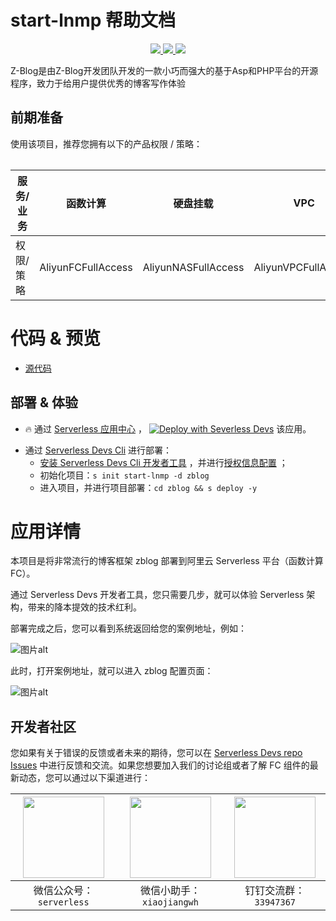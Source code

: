 # start-lnmp 帮助文档

<p align="center" class="flex justify-center">
    <a href="https://www.serverless-devs.com" class="ml-1">
    <img src="http://editor.devsapp.cn/icon?package=start-zblog&type=packageType">
  </a>
  <a href="http://www.devsapp.cn/details.html?name=start-zblog" class="ml-1">
    <img src="http://editor.devsapp.cn/icon?package=start-zblog&type=packageVersion">
  </a>
  <a href="http://www.devsapp.cn/details.html?name=start-zblog" class="ml-1">
    <img src="http://editor.devsapp.cn/icon?package=start-zblog&type=packageDownload">
  </a>
</p>

<description>

Z-Blog是由Z-Blog开发团队开发的一款小巧而强大的基于Asp和PHP平台的开源程序，致力于给用户提供优秀的博客写作体验

</description>

<table>

## 前期准备
使用该项目，推荐您拥有以下的产品权限 / 策略：

| 服务/业务 | 函数计算 |  硬盘挂载 |  VPC |  其它 |     
| --- |  --- |   --- |   --- |   --- |   
| 权限/策略 | AliyunFCFullAccess |  AliyunNASFullAccess |  AliyunVPCFullAccess |  AliyunECSFullAccess |  

</table>

<codepre id="codepre">

# 代码 & 预览

- [源代码](https://github.com/VinerFiner/start-lnmp.git)

</codepre>

<deploy>

## 部署 & 体验

<appcenter>

-  :fire:  通过 [Serverless 应用中心](https://fcnext.console.aliyun.com/applications/create?template=start-lnmp) ，
[![Deploy with Severless Devs](https://img.alicdn.com/imgextra/i1/O1CN01w5RFbX1v45s8TIXPz_!!6000000006118-55-tps-95-28.svg)](https://fcnext.console.aliyun.com/applications/create?template=start-lnmp)  该应用。 

</appcenter>

- 通过 [Serverless Devs Cli](https://www.serverless-devs.com/serverless-devs/install) 进行部署：
    - [安装 Serverless Devs Cli 开发者工具](https://www.serverless-devs.com/serverless-devs/install) ，并进行[授权信息配置](https://www.serverless-devs.com/fc/config) ；
    - 初始化项目：`s init start-lnmp -d zblog`   
    - 进入项目，并进行项目部署：`cd zblog && s deploy -y`

</deploy>

<appdetail id="flushContent">

# 应用详情


本项目是将非常流行的博客框架 zblog 部署到阿里云 Serverless 平台（函数计算 FC）。

通过 Serverless Devs 开发者工具，您只需要几步，就可以体验 Serverless 架构，带来的降本提效的技术红利。

部署完成之后，您可以看到系统返回给您的案例地址，例如：

![图片alt](https://img.alicdn.com/imgextra/i2/O1CN010gFPQH1V6DhMknYbK_!!6000000002603-2-tps-2448-936.png)

此时，打开案例地址，就可以进入 zblog 配置页面：

![图片alt](https://img.alicdn.com/imgextra/i1/O1CN01VqrvQ81sSsSAjsTHV_!!6000000005766-2-tps-2826-1310.png)



</appdetail>

<devgroup>

## 开发者社区

您如果有关于错误的反馈或者未来的期待，您可以在 [Serverless Devs repo Issues](https://github.com/serverless-devs/serverless-devs/issues) 中进行反馈和交流。如果您想要加入我们的讨论组或者了解 FC 组件的最新动态，您可以通过以下渠道进行：

<p align="center">

| <img src="https://serverless-article-picture.oss-cn-hangzhou.aliyuncs.com/1635407298906_20211028074819117230.png" width="130px" > | <img src="https://serverless-article-picture.oss-cn-hangzhou.aliyuncs.com/1635407044136_20211028074404326599.png" width="130px" > | <img src="https://serverless-article-picture.oss-cn-hangzhou.aliyuncs.com/1635407252200_20211028074732517533.png" width="130px" > |
|--- | --- | --- |
| <center>微信公众号：`serverless`</center> | <center>微信小助手：`xiaojiangwh`</center> | <center>钉钉交流群：`33947367`</center> | 

</p>

</devgroup>